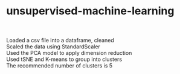 # unsupervised-machine-learning </br></br>
Loaded a csv file into a dataframe, cleaned</br>
Scaled the data using StandardScaler</br>
 Used the PCA model to apply dimension reduction</br>
Used tSNE and K-means to group into clusters</br>
The recommended number of clusters is 5</br>
